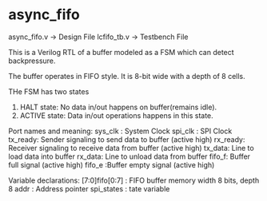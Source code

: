 # async_fifo

async_fifo.v -> Design File
lcfifo_tb.v -> Testbench File

This is a Verilog RTL of a buffer modeled as a FSM which can detect backpressure.

The buffer operates in FIFO style. It is 8-bit wide with a depth of 8 cells.

THe FSM has two states 
 1. HALT state: No data in/out happens on buffer(remains idle).
 2. ACTIVE state: Data in/out operations happens in this state.

Port names and meaning:
 sys_clk : System Clock
 spi_clk : SPI Clock
 tx_ready: Sender signaling to send data to buffer (active high)
 rx_ready: Receiver signaling to receive data from buffer (active high)
 tx_data: Line to load data into buffer
 rx_data: Line to unload data from buffer
 fifo_f: Buffer full signal (active high)
 fifo_e :Buffer empty signal (active high)

Variable declarations:
 [7:0]fifo[0:7] : FIFO buffer memory width 8 bits, depth 8 
 addr : Address pointer 
 spi_states : tate variable
 
